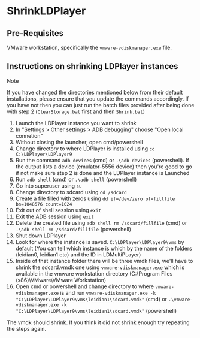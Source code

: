 # ShrinkLDPlayer

## Pre-Requisites

VMware workstation, specifically the ```vmware-vdiskmanager.exe``` file.

## Instructions on shrinking LDPlayer instances

> [!NOTE]
> If you have changed the directories mentioned below from their default installations, please ensure that you update the commands accordingly.
> If you have not then you can just run the batch files provided after being done with step 2 (```ClearStorage.bat``` first and then ```Shrink.bat```)

1. Launch the LDPlayer instance you want to shrink
2. In "Settings > Other settings > ADB debugging" choose "Open local connetion"
3. Without closing the launcher, open cmd/powershell
4. Change directory to where LDPlayer is installed using ```cd C:\LDPlayer\LDPlayer9```
5. Run the command ```adb devices``` (cmd) or ```.\adb devices``` (powershell). If the output lists a device (emulator-5556   device) then you're good to go if not make sure step 2 is done and the LDPlayer instance is Launched
6. Run ```adb shell``` (cmd) or ```.\adb shell``` (powershell)
7. Go into superuser using ```su```
8. Change directory to sdcard using ```cd /sdcard```
9. Create a file filled with zeros using ```dd if=/dev/zero of=fillfile bs=1048576 count=1024```
10. Exit out of shell session using ```exit```
11. Exit the ADB session using ```exit```
12. Delete the created file using ```adb shell rm /sdcard/fillfile``` (cmd) or ```.\adb shell rm /sdcard/fillfile``` (powershell)
13. Shut down LDPlayer
14. Look for where the instance is saved. ```C:\LDPlayer\LDPlayer9\vms``` by default (You can tell which instance is which by the name of the folders (leidian0, leidian1 etc) and the ID in LDMultiPLayer)
15. Inside of that instance folder there will be three vmdk files, we'll have to shrink the sdcard.vmdk one using ```vmware-vdiskmanager.exe``` which is available in the vmware workstation directory (C:\Program Files (x86)\VMware\VMware Workstation)
16. Open cmd or powershell and change directory to where ```vmware-vdiskmanager.exe``` is and run ```vmware-vdiskmanager.exe -k "C:\LDPlayer\LDPlayer9\vms\leidian1\sdcard.vmdk"``` (cmd) or ```.\vmware-vdiskmanager.exe -k "C:\LDPlayer\LDPlayer9\vms\leidian1\sdcard.vmdk"``` (powershell)

The vmdk should shrink. If you think it did not shrink enough try repeating the steps again.
